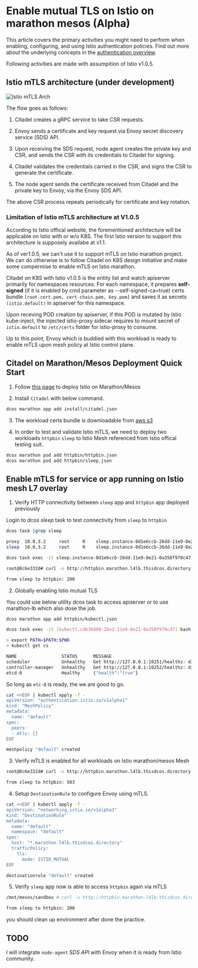 # Enable mutual TLS on Istio on marathon mesos (Alpha)

This article covers the primary activities you might need to perform when enabling, configuring, and using Istio authentication policies. Find out more about the underlying concepts in the [authentication overview](https://istio.io/docs/concepts/security/#authentication).

Following activities are made with assumpition of Istio v1.0.5. 

## Istio mTLS architecture (under development)

![Istio mTLS Arch](https://istio.io/docs/concepts/security/node_agent.svg)

The flow goes as follows:

1. Citadel creates a gRPC service to take CSR requests.

2. Envoy sends a certificate and key request via Envoy secret discovery service (SDS) API.

3. Upon receiving the SDS request, node agent creates the private key and CSR, and sends the CSR with its credentials to Citadel for signing.

4. Citadel validates the credentials carried in the CSR, and signs the CSR to generate the certificate.

5. The node agent sends the certificate received from Citadel and the private key to Envoy, via the Envoy SDS API.

The above CSR process repeats periodically for certificate and key rotation.

### Limitation of Istio mTLS architecture at V1.0.5

According to Istio offical website, the forementioned architecture will be applicable on Istio with or w/o K8S. The first Istio version to support this architecture is supposely availabe at v1.1. 

As of ver1.0.5, we can't use it to support mTLS on Istio marathon project. We can do otherwise is to follow Citadel on K8S design initiative and make some compermise to enable mTLS on Istio marathon.

Citadel on K8S with Istio v1.0.5 is the entity list and watch apiserver primarily for namespaces resources. For each namespace, it prepares **self-signed** (if it is enabled by cmd parameter as --self-signed-ca=true) certs bundle `[root-cert.pem, cert-chain.pem, key.pem]` and saves it as secrets `(istio.default)` in apiserver for this namespace.

Upon receving POD creation by apiserver, if this POD is mutated by Istio kube-inject, the injected istio-proxy sidecar requires to mount secret of `istio.default` to `/etc/certs` folder for istio-proxy to consume. 

Up to this point, Envoy which is buddied with this workload is ready to enable mTLS upon mesh policy at Istio control plane. 

## Citadel on Marathon/Mesos Deployment Quick Start 

1. Follow [this page](https://github.com/harryge00/istio-on-marathon-mesos/blob/master/README.md) to deploy Istio on Marathon/Mesos

2. Install `Citadel` with below command. 
```bash
dcos marathon app add install/citadel.json
```

3. The workload certs bundle is downloadable from [aws s3](https://s3-ap-southeast-1.amazonaws.com/marathon-cmd/bundle-certs.tgz)

4. In order to test and validate Istio mTLS, we need to deploy two workloads `httpbin` `sleep` to Istio Mesh referenced from Istio offical testing suit. 

```bash
dcos marathon pod add httpbin/httpbin.json
dcos marathon pod add httpbin/sleep.json
```

## Enable mTLS for service or app running on Istio mesh L7 overlay

1. Verify HTTP connectivity between `sleep` app and `httpbin` app deployed previously

Login to dcos *sleep* task to test connectivity from `sleep` to `httpbin`

```sh
dcos task |grep sleep

proxy  10.0.3.2     root     R    sleep.instance-8d1e6ccb-26dd-11e9-8e21-0a358f970c47.proxy                                        8c6e332d-0e16-4239-b82c-b51f51465f5a-S4  aws/us-west-2  aws/us-west-2c
sleep  10.0.3.2     root     R    sleep.instance-8d1e6ccb-26dd-11e9-8e21-0a358f970c47.sleep                                        8c6e332d-0e16-4239-b82c-b51f51465f5a-S4  aws/us-west-2  aws/us-west-2c

dcos task exec -it sleep.instance-8d1e6ccb-26dd-11e9-8e21-0a358f970c47.sleep sh
```
```sh
root@8c6e332d# curl -s http://httpbin.marathon.l4lb.thisdcos.directory:8000/ip -s -o /dev/null -w "from sleep to httpbin: %{http_code}\n"

from sleep to httpbin: 200
```

2. Globally enabling Istio mutual TLS

You could use below utility dcos task to access apiserver or to use marathon-lb which also dose the job. 

```bash
dcos marathon app add httpbin/kubectl.json
```
```sh
dcos task exec -it [kubectl.cdb36089-26e2-11e9-8e21-0a358f970c47] bash # replace container/taskid with your own ID

> export PATH=$PATH:$PWD
> kubectl get cs

NAME                 STATUS      MESSAGE                                                                                        ERROR
scheduler            Unhealthy   Get http://127.0.0.1:10251/healthz: dial tcp 127.0.0.1:10251: getsockopt: connection refused
controller-manager   Unhealthy   Get http://127.0.0.1:10252/healthz: dial tcp 127.0.0.1:10252: getsockopt: connection refused
etcd-0               Healthy     {"health":"true"}
```
So long as `etc-0` is ready, the we are good to go. 

```bash
cat <<EOF | kubectl apply -f -
apiVersion: "authentication.istio.io/v1alpha1"
kind: "MeshPolicy"
metadata:
  name: "default"
spec:
  peers:
  - mtls: {}
EOF

meshpolicy "default" created
```

3. Verify mTLS is enabled for all workloads on Istio marathon/mesos Mesh

```sh
root@8c6e332d# curl -s http://httpbin.marathon.l4lb.thisdcos.directory:8000/ip -s -o /dev/null -w "from sleep to httpbin: %{http_code}\n"

from sleep to httpbin: 503
```

4. Setup `DestinationRule` to configure Envoy using mTLS.

```sh
cat <<EOF | kubectl apply -f -
apiVersion: "networking.istio.io/v1alpha3"
kind: "DestinationRule"
metadata:
  name: "default"
  namespace: "default"
spec:
  host: "*.marathon.l4lb.thisdcos.directory"
  trafficPolicy:
    tls:
      mode: ISTIO_MUTUAL
EOF

destinationrule "default" created
```

5. Verify `sleep` app now is able to access `httpbin` again via mTLS

```sh
/mnt/mesos/sandbox # curl -s http://httpbin.marathon.l4lb.thisdcos.directory:8000/ip -s -o /dev/null -w "from sleep to httpbin: %{http_code}\n"

from sleep to httpbin: 200
```

you should clean up environment after done the practice. 

## TODO

I will integrate `node-agent` *SDS API* with Envoy when it is ready from Istio community. 
